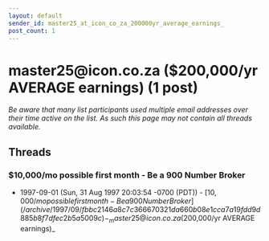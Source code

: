 ```yaml
---
layout: default
sender_id: master25_at_icon_co_za_200000yr_average_earnings_
post_count: 1
---
```


# master25<span>@</span>icon.co.za ($200,000/yr AVERAGE earnings) (1 post)

_Be aware that many list participants used multiple email addresses over their time active on the list. As such this page may not contain all threads available._

## Threads

### $10,000/mo possible first month - Be a 900 Number Broker
+ 1997-09-01 (Sun, 31 Aug 1997 20:03:54 -0700 (PDT)) - [$10,000/mo possible first month - Be a 900 Number Broker](/archive/1997/09/fbbc2146a8c7c366670321da660b08e1cca7a19fdd9d885b8f7dfec2b5a5009c) - _master25@icon.co.za ($200,000/yr AVERAGE earnings)_

